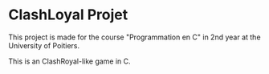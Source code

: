 # ClashLoyal Projet

This project is made for the course "Programmation en C" in 2nd year at the University of Poitiers.

This is an ClashRoyal-like game in C.
